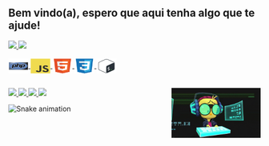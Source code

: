 ## Bem vindo(a), espero que aqui tenha algo que te ajude!
<div align="left">
  <a href="https://github.com/lsnetworks41">
  <img height="110em" src="https://github-readme-stats.vercel.app/api?username=lsnetworks41&show_icons=true&theme=tokyonight&include_all_commits=true&count_private=true"/>
  <img height="110em"  src="https://github-readme-stats.vercel.app/api/top-langs/?username=lsnetworks41&layout=compact&langs_count=7&theme=tokyonight"/>
</div>
  <div style="display: inline_block"><br>
  <img align="center" title="PHP" height="30" width="40" src="https://raw.githubusercontent.com/devicons/devicon/master/icons/php/php-original.svg" />
  <img align="center" title="JS"  height="30" width="40" src="https://raw.githubusercontent.com/devicons/devicon/master/icons/javascript/javascript-original.svg">
  <img align="center" title="HTML5" height="30" width="40" src="https://raw.githubusercontent.com/devicons/devicon/master/icons/html5/html5-original.svg" />
  <img align="center" title="CSS3" height="30" width="40" src="https://raw.githubusercontent.com/devicons/devicon/master/icons/css3/css3-original.svg" />
  <img align="center" title="SHELL" height="30" width="40" src="https://raw.githubusercontent.com/devicons/devicon/master/icons/bash/bash-original.svg" />
</div>
  
##
  
<div> 
  <img align="right" src="https://raw.githubusercontent.com/lsnetworks41/lsnetworks41/main/banner.gif" height="100" />
  <a href="https://www.youtube.com/channel/UCy6NZNSgQ6sZWEz4VCAngog" target="_blank">
    <img src="https://img.shields.io/badge/YouTube-FF0000?style=for-the-badge&logo=youtube&logoColor=white" target="_blank">
 </a>
 <a href="https://discord.com/users/lsnetworks41#6083" target="_blank">
   <img src="https://img.shields.io/badge/Discord-7289DA?style=for-the-badge&logo=discord&logoColor=white" target="_blank">
 </a> 
  <a href = "mailto:suporte@lsnetworks.com.br">
    <img src="https://img.shields.io/badge/-Gmail-%23333?style=for-the-badge&logo=gmail&logoColor=white" target="_blank">
  </a>
  <a href="" target="_blank">
    <img src="https://img.shields.io/badge/-LinkedIn-%230077B5?style=for-the-badge&logo=linkedin&logoColor=white" target="_blank">
  </a> 
 
 ![Snake animation](https://github.com/lsnetworks41/lsnetworks41/blob/output/github-contribution-grid-snake.svg)
</div>
  
